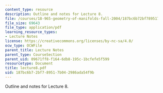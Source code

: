 ```yaml
---
content_type: resource
description: Outline and notes for Lecture 8.
file: /courses/18-965-geometry-of-manifolds-fall-2004/187bc6b72bf789517b042986ada54f9b_lecture8.pdf
file_size: 69643
file_type: application/pdf
learning_resource_types:
- Lecture Notes
license: https://creativecommons.org/licenses/by-nc-sa/4.0/
ocw_type: OCWFile
parent_title: Lecture Notes
parent_type: CourseSection
parent_uid: 09671ff8-f164-6db8-195c-1bcfefe5f599
resourcetype: Document
title: lecture8.pdf
uid: 187bc6b7-2bf7-8951-7b04-2986ada54f9b
---
```

Outline and notes for Lecture 8.